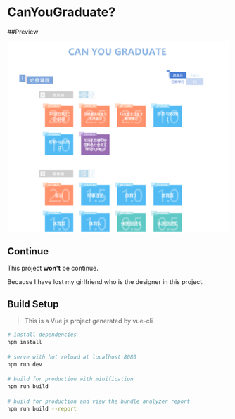 # CanYouGraduate?

##Preview

![preview](./img.png)



## Continue

This project __won't__ be continue.

Because I have lost my girlfriend who is the designer in this project.



## Build Setup

> This is a Vue.js project generated by vue-cli

``` bash
# install dependencies
npm install

# serve with hot reload at localhost:8080
npm run dev

# build for production with minification
npm run build

# build for production and view the bundle analyzer report
npm run build --report
```

